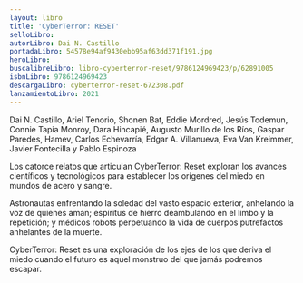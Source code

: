 ```yaml
---
layout: libro
title: 'CyberTerror: RESET'
selloLibro: 
autorLibro: Dai N. Castillo
portadaLibro: 54578e94af9430ebb95af63dd371f191.jpg
heroLibro: 
buscalibreLibro: libro-cyberterror-reset/9786124969423/p/62891005
isbnLibro: 9786124969423
descargaLibro: cyberterror-reset-672308.pdf
lanzamientoLibro: 2021
---
```


Dai N. Castillo, Ariel Tenorio, Shonen Bat, Eddie Mordred, Jesús Todemun, Connie Tapia Monroy, Dara Hincapié, Augusto Murillo de los Ríos, Gaspar Paredes, Hamev, Carlos Echevarría, Edgar A. Villanueva, Eva Van Kreimmer, Javier Fontecilla y Pablo Espinoza

Los catorce relatos que articulan CyberTerror: Reset exploran los avances científicos y tecnológicos para establecer los orígenes del miedo en mundos de acero y sangre.

Astronautas enfrentando la soledad del vasto espacio exterior, anhelando la voz de quienes aman; espíritus de hierro deambulando en el limbo y la repetición; y médicos robots perpetuando la vida de cuerpos putrefactos anhelantes de la muerte.

CyberTerror: Reset es una exploración de los ejes de los que deriva el miedo cuando el futuro es aquel monstruo del que jamás podremos escapar.